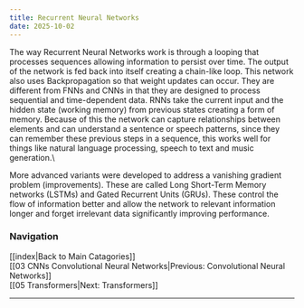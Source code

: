 ```yaml
---
title: Recurrent Neural Networks
date: 2025-10-02
---
```


The way Recurrent Neural Networks work is through a looping that processes sequences allowing information to persist over time. The output of the network is fed back into itself creating a chain-like loop. This network also uses Backpropagation so that weight updates can occur.  They are different from FNNs and CNNs in that they are designed to process sequential and time-dependent data. RNNs take the current input and the hidden state (working memory) from previous states creating a form of memory. Because of this the network can capture relationships between elements and can understand a sentence or speech patterns, since they can remember these previous steps in a sequence, this works well for things like natural language processing, speech to text and music generation.\
 
More advanced variants were developed to address a vanishing gradient problem (improvements). These are called Long Short-Term Memory networks (LSTMs) and Gated Recurrent Units (GRUs). These control the flow of information better and allow the network to relevant information longer and forget irrelevant data significantly improving performance.


### Navigation
[[index|Back to Main Catagories]]  
[[03 CNNs Convolutional Neural Networks|Previous: Convolutional Neural Networks]]  
[[05 Transformers|Next: Transformers]]

---
